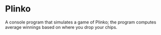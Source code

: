 # Plinko

A console program that simulates a game of Plinko; the program computes average winnings based on where you drop your chips.